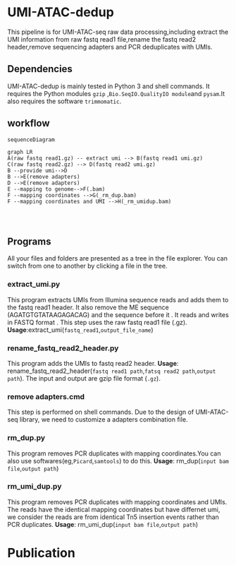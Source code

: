 # UMI-ATAC-dedup

This pipeline is for UMI-ATAC-seq raw data processing,including extract the UMI information from raw fastq read1 file,rename the fastq read2 header,remove sequencing adapters and PCR deduplicates with UMIs.

## Dependencies
UMI-ATAC-dedup is mainly tested  in Python 3 and shell commands.  It requires the Python modules  `gzip` ,`Bio.SeqIO.QualityIO module`and `pysam`.It also requires the software `trimmomatic`.
## workflow

```mermaid
sequenceDiagram
```
```mermaid
graph LR
A(raw fastq read1.gz) -- extract umi --> B(fastq read1 umi.gz)
C(raw fastq read2.gz) --> D(fastq read2 umi.gz)
B --provide umi-->D
B -->E(remove adapters)
D -->E(remove adapters)
E --mapping to genome-->F(.bam)
F --mapping coordinates -->G(_rm_dup.bam)
F --mapping coordinates and UMI -->H(_rm_umidup.bam)




```

##  Programs

All your files and folders are presented as a tree in the file explorer. You can switch from one to another by clicking a file in the tree.

### extract_umi.py
This program extracts UMIs from Illumina sequence reads and adds them to the fastq read1 header. It also remove the ME sequence (AGATGTGTATAAGAGACAG) and the sequence before it . It reads and writes in FASTQ format . This step uses the raw fastq read1 file (.gz).
**Usage**:extract_umi(`fastq_read1`,`output_file_name`)

### rename_fastq_read2_header.py

This program adds the UMIs to fastq read2 header. 
**Usage**: rename_fastq_read2_header(`fastq read1 path`,`fatsq read2 path`,`output path`). 
The input and output are gzip file format (`.gz`).

### remove adapters.cmd
This step is performed on shell commands. Due to the design of UMI-ATAC-seq library, we need to customize a adapters combination file.
### rm_dup.py

This program removes PCR duplicates with mapping coordinates.You can also use softwares(eg,`Picard`,`samtools`) to do this. 
**Usage**: rm_dup(`input bam file`,`output path`)

### rm_umi_dup.py
This program removes PCR duplicates with mapping coordinates and UMIs. The reads have the identical mapping coordinates but have differnet umi, we consider the reads are from identical Tn5 insertion events rather than PCR duplicates. 
**Usage**: rm_umi_dup(`input bam file`,`output path`)

# Publication




